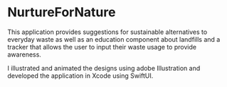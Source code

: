 # NurtureForNature
This application provides suggestions for sustainable alternatives to everyday waste as well as an education component about landfills and a tracker that allows the user to input their waste usage to provide awareness. 

I illustrated and animated the designs using adobe Illustration and developed the application in Xcode using SwiftUI.
